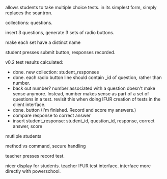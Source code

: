 <p>allows students to take multiple choice tests. in its simplest form, simply replaces the scantron.</p>
<p>collections: questions.</p>
<p>insert 3 questions, generate 3 sets of radio buttons.</p>
<p>make each set have a distinct name</p>
<p>student presses submit button, responses recorded.</p>
<p>v0.2 test results calculated: 
<ul>
<li>done. new collection: student_responses</li>
<li>done. each radio button line should contain _id of question, rather than number.</li>
<li>back out number? number associated with a question doesn't make sense anymore. Instead, number makes sense as part of a set of questions in a test. revisit this when doing IFUR creation of tests in the client interface.</li>
<li>done. button (I'm finished. Record and score my answers.)</li>
<li>compare response to correct answer</li>
<li>insert student_response: student_id, question_id, response, correct answer, score</li>
</ul>
</p>
<p>mutliple students</p>
<p>method vs command, secure handling</p>
<p>teacher presses record test.</p>
<p>nicer display for students.  teacher IFUR test interface. interface more directly with powerschool.</p>
